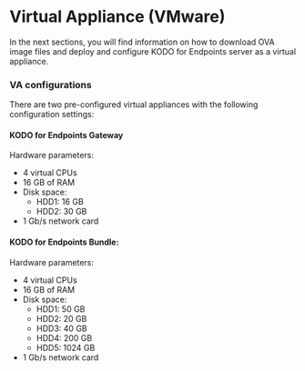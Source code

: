 # Virtual Appliance \(VMware\)

In the next sections, you will find information on how to download OVA image files and deploy and configure KODO for Endpoints server as a virtual appliance.

### **VA configurations**

There are two pre-configured virtual appliances with the following configuration settings:  

#### KODO for Endpoints Gateway

Hardware parameters:

* 4 virtual CPUs
* 16 GB of RAM
* Disk space:
  * HDD1: 16 GB
  * HDD2: 30 GB
* 1 Gb/s network card

#### KODO for Endpoints Bundle:

Hardware parameters:

* 4 virtual CPUs
* 16 GB of RAM
* Disk space:
  * HDD1: 50 GB
  * HDD2: 20 GB
  * HDD3: 40 GB
  * HDD4: 200 GB
  * HDD5: 1024 GB 
* 1 Gb/s network card




